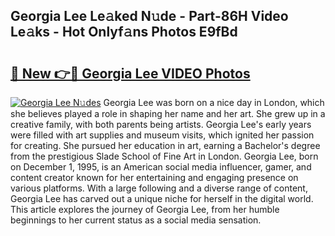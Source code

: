 ## Georgia Lee Le𝚊ked N𝚞de - Part-86H Video Le𝚊ks - Hot Onlyf𝚊ns Photos E9fBd

# <h2><a href="http://ab45469.deff.icu/?id=Georgia+Lee">🔗 New 👉🔴 Georgia Lee VIDEO Photos</a></h2>

[![Georgia Lee N𝚞des](https://i.imgur.com/rIISA9y.gif)](http://ab45469.deff.icu/?id=Georgia+Lee)
Georgia Lee was born on a nice day in London, which she believes played a role in shaping her name and her art. She grew up in a creative family, with both parents being artists. Georgia Lee's early years were filled with art supplies and museum visits, which ignited her passion for creating. She pursued her education in art, earning a Bachelor's degree from the prestigious Slade School of Fine Art in London. Georgia Lee, born on December 1, 1995, is an American social media influencer, gamer, and content creator known for her entertaining and engaging presence on various platforms. With a large following and a diverse range of content, Georgia Lee has carved out a unique niche for herself in the digital world. This article explores the journey of Georgia Lee, from her humble beginnings to her current status as a social media sensation.
